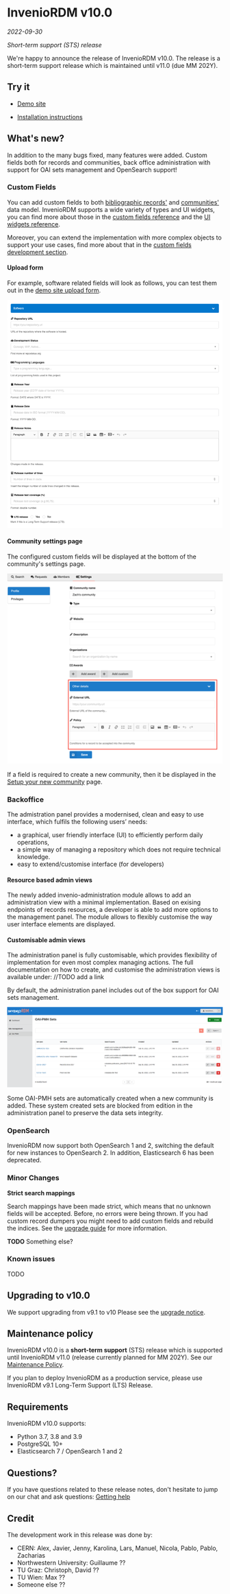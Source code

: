 # InvenioRDM v10.0

_2022-09-30_

_Short-term support (STS) release_

We're happy to announce the release of InvenioRDM v10.0. The release is a short-term support release which is maintained until v11.0 (due MM 202Y).

## Try it

- [Demo site](https://inveniordm.web.cern.ch)

- [Installation instructions](https://inveniordm.docs.cern.ch/install/)

## What's new?

In addition to the many bugs fixed, many features were added. Custom fields both for records and communities, back office administration with support for OAI sets management and OpenSearch support!

### Custom Fields

You can add custom fields to both [bibliographic records'](https://inveniordm.docs.cern.ch/customize/custom_fields/records/) and [communities'](https://inveniordm.docs.cern.ch/customize/custom_fields/communities/) data model. InvenioRDM supports a wide variety of types and UI widgets, you can find more about those in the [custom fields reference](https://inveniordm.docs.cern.ch/customize/custom_fields/records/#reference) and the [UI widgets reference](https://inveniordm.docs.cern.ch/reference/widgets/).

Moreover, you can extend the implementation with more complex objects to support your use cases, find more about that in the [custom fields development section](https://inveniordm.docs.cern.ch/develop/topics/custom_fields/).

#### Upload form

For example, software related fields will look as follows, you can test them out in the [demo site upload form](https://inveniordm.web.cern.ch/uploads/new).

![](img/../v10.0/custom_fields.png)

#### Community settings page

The configured custom fields will be displayed at the bottom of the community's settings page.

![](img/../v10.0/custom_fields_communities.png)

If a field is required to create a new community, then it
be displayed in the [Setup your new community](https://inveniordm-qa.web.cern.ch/communities/new) page.

### Backoffice

The admistration panel provides a modernised, clean and easy to use interface, which fulfils the following users’ needs:

- a graphical, user friendly interface (UI) to efficiently perform daily operations,
- a simple way of managing a repository which does not require technical knowledge.
- easy to extend/customise interface (for developers)

#### Resource based admin views

The newly added invenio-administration module allows to add an administration view with a minimal implementation. Based on exising endpoints of records resources, a developer is able to add more options to the management panel. The module allows to flexibly customise the way user interface elements are displayed.

#### Customisable admin views

The administration panel is fully customisable, which provides flexibility of implementation for even most complex managing actions. The full documentation on how to create, and customise the administration views is available under: //TODO add a link

By default, the administration panel includes out of the box support for OAI sets management.

![](img/../v10.0/backoffice_oai_sets.png)

Some OAI-PMH sets are automatically created when a new community is added. These system created sets are blocked from edition in the administration panel to preserve the data sets integrity.

### OpenSearch

InvenioRDM now support both OpenSearch 1 and 2, switching the default for new instances to OpenSearch 2. In addition, Elasticsearch 6 has been deprecated.

### Minor Changes

**Strict search mappings**

Search mappings have been made strict, which means that no unknown fields will be accepted. Before, no errors were being thrown. If you had custom record dumpers you might need to add custom fields and rebuild the indices. See the [upgrade guide](../upgrading/upgrade-v10.0.md) for more information.

**TODO** Something else?

### Known issues

TODO

## Upgrading to v10.0

We support upgrading from v9.1 to v10 Please see the [upgrade notice](../upgrading/upgrade-v10.0.md).

## Maintenance policy

InvenioRDM v10.0 is a **short-term support** (STS) release which is supported until InvenioRDM v11.0 (release currently planned for MM 202Y). See our [Maintenance Policy](../maintenance-policy.md).

If you plan to deploy InvenioRDM as a production service, please use InvenioRDM v9.1 Long-Term Support (LTS) Release.

## Requirements

InvenioRDM v10.0 supports:

- Python 3.7, 3.8 and 3.9
- PostgreSQL 10+
- Elasticsearch 7 / OpenSearch 1 and 2

## Questions?

If you have questions related to these release notes, don't hesitate to jump on our chat and ask questions: [Getting help](../../develop/getting-started/help.md)

## Credit

The development work in this release was done by:

- CERN: Alex, Javier, Jenny, Karolina, Lars, Manuel, Nicola, Pablo, Pablo, Zacharias
- Northwestern University: Guillaume ??
- TU Graz: Christoph, David ??
- TU Wien: Max ??
- Someone else ??
